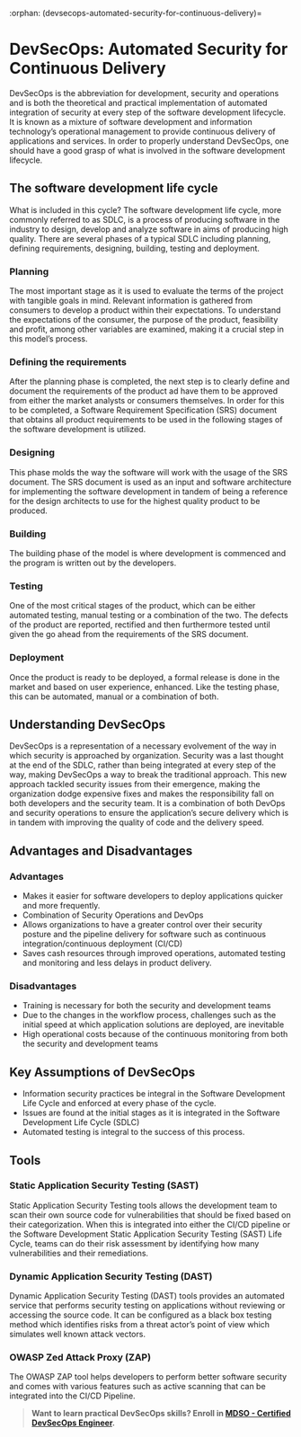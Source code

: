 :orphan:
(devsecops-automated-security-for-continuous-delivery)=
# DevSecOps: Automated Security for Continuous Delivery
  

DevSecOps is the abbreviation for development, security and operations and is both the theoretical and practical implementation of automated integration of security at every step of the software development lifecycle. It is known as a mixture of software development and information technology’s operational management to provide continuous delivery of applications and services. In order to properly understand DevSecOps, one should have a good grasp of what is involved in the software development lifecycle. 

## The software development life cycle

What is included in this cycle? The software development life cycle, more commonly referred to as SDLC, is a process of producing software in the industry to design, develop and analyze software in aims of producing high quality. There are several phases of a typical SDLC including planning, defining requirements, designing, building, testing and deployment.

### Planning

The most important stage as it is used to evaluate the terms of the project with tangible goals in mind. Relevant information is gathered from consumers to develop a product within their expectations. To understand the expectations of the consumer, the purpose of the product, feasibility and profit, among other variables are examined, making it a crucial step in this model’s process.

### Defining the requirements

After the planning phase is completed, the next step is to clearly define and document the requirements of the product ad have them to be approved from either the market analysts or consumers themselves. In order for this to be completed, a Software Requirement Specification (SRS) document that obtains all product requirements to be used in the following stages of the software development is utilized. 

### Designing

This phase molds the way the software will work with the usage of the SRS document. The SRS document is used as an input and software architecture for implementing the software development in tandem of being a reference for the design architects to use for the highest quality product to be produced. 

### Building

The building phase of the model is where development is commenced and the program is written out by the developers.

### Testing

One of the most critical stages of the product, which can be either automated testing, manual testing or a combination of the two. The defects of the product are reported, rectified and then furthermore tested until given the go ahead from the requirements of the SRS document. 

### Deployment

Once the product is ready to be deployed, a formal release is done in the market and based on user experience, enhanced. Like the testing phase, this can be automated, manual or a combination of both.

## Understanding DevSecOps

DevSecOps is a representation of a necessary evolvement of the way in which security is approached by organization. Security was a last thought at the end of the SDLC, rather than being integrated at every step of the way, making DevSecOps a way to break the traditional approach. This new approach tackled security issues from their emergence, making the organization dodge expensive fixes and makes the responsibility fall on both developers and the security team. It is a combination of both DevOps and security operations to ensure the application’s secure delivery which is in tandem with improving the quality of code and the delivery speed. 

## Advantages and Disadvantages

### Advantages

- Makes it easier for software developers to deploy applications quicker and more frequently.
- Combination of Security Operations and DevOps
- Allows organizations to have a greater control over their security posture and the pipeline delivery for software such as continuous integration/continuous deployment (CI/CD)
- Saves cash resources through improved operations, automated testing and monitoring and less delays in product delivery.

### Disadvantages

- Training is necessary for both the security and development teams
- Due to the changes in the workflow process, challenges such as the initial speed at which application solutions are deployed, are inevitable
- High operational costs because of the continuous monitoring from both the security and development teams 

## Key Assumptions of DevSecOps

- Information security practices be integral in the Software Development Life Cycle and enforced at every phase of the cycle.
- Issues are found at the initial stages as it is integrated in the Software Development Life Cycle (SDLC)
- Automated testing is integral to the success of this process.

## Tools

### Static Application Security Testing (SAST)

Static Application Security Testing tools allows the development team to scan their own source code for vulnerabilities that should be fixed based on their categorization. When this is integrated into either the CI/CD pipeline or the Software Development Static Application Security Testing (SAST) Life Cycle, teams can do their risk assessment by identifying how many vulnerabilities and their remediations. 

### Dynamic Application Security Testing (DAST)

Dynamic Application Security Testing (DAST) tools provides an automated service that performs security testing on applications without reviewing or accessing the source code. It can be configured as a black box testing method which identifies risks from a threat actor’s point of view which simulates well known attack vectors. 

### OWASP Zed Attack Proxy (ZAP)

The OWASP ZAP tool helps developers to perform better software security and comes with various features such as active scanning that can be integrated into the CI/CD Pipeline. 


> **Want to learn practical DevSecOps skills? Enroll in [MDSO - Certified DevSecOps Engineer](https://www.mosse-institute.com/certifications/mdso-certified-devsecops-engineer.html).**
